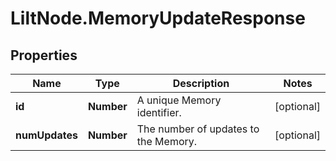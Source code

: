 # LiltNode.MemoryUpdateResponse

## Properties

Name | Type | Description | Notes
------------ | ------------- | ------------- | -------------
**id** | **Number** | A unique Memory identifier. | [optional] 
**numUpdates** | **Number** | The number of updates to the Memory. | [optional] 


